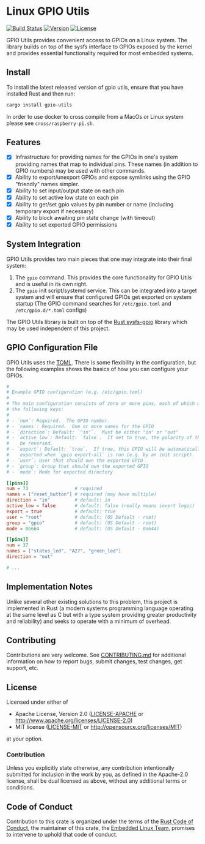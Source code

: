 # Linux GPIO Utils

[![Build Status](https://travis-ci.org/rust-embedded/gpio-utils.svg?branch=master)](https://travis-ci.org/rust-embedded/gpio-utils)
[![Version](https://img.shields.io/crates/v/gpio-utils.svg)](https://crates.io/crates/gpio-utils)
[![License](https://img.shields.io/crates/l/rustc-serialize.svg)](https://github.com/rust-embedded/gpio-utils/blob/master/README.md#license)

GPIO Utils provides convenient access to GPIOs on a Linux system. The library
builds on top of the sysfs interface to GPIOs exposed by the kernel and provides
essential functionality required for most embedded systems.

## Install

To install the latest released version of gpio utils, ensure that you have
installed Rust and then run:

```sh
cargo install gpio-utils
```

In order to use docker to cross compile from a MacOs or Linux system please see
`cross/raspberry-pi.sh`.

## Features

- [x] Infrastructure for providing names for the GPIOs in one's system providing
      names that map to individual pins.  These names (in addition to GPIO numbers)
      may be used with other commands.
- [x] Ability to export/unexport GPIOs and expose symlinks using the GPIO "friendly"
      names simpler.
- [x] Ability to set input/output state on each pin
- [x] Ability to set active low state on each pin
- [x] Ability to get/set gpio values by pin number or name (including temporary
      export if necessary)
- [x] Ability to block awaiting pin state change (with timeout)
- [x] Ability to set exported GPIO permissions

## System Integration

GPIO Utils provides two main pieces that one may integrate into their final
system:

1. The `gpio` command.  This provides the core functionality for GPIO Utils and
   is useful in its own right.
2. The `gpio` init script/systemd service.  This can be integrated into a target
   system and will ensure that configured GPIOs get exported on system startup
   (The GPIO command searches for `/etc/gpio.toml` and `/etc/gpio.d/*.toml`
   configs)

The GPIO Utils library is built on top of the
[Rust sysfs-gpio](https://github.com/rust-embedded/rust-sysfs-gpio) library
which may be used independent of this project.

## GPIO Configuration File

GPIO Utils uses the [TOML](https://github.com/toml-lang/toml).  There is some
flexibility in the configuration, but the following examples shows the basics of
how you can configure your GPIOs.

```toml
#
# Example GPIO configuration (e.g. /etc/gpio.toml)
#
# The main configuration consists of zero or more pins, each of which may have
# the following keys:
#
# - `num`: Required.  The GPIO number.
# - `names`: Required.  One or more names for the GPIO
# - `direction`: Default: `"in"`.  Must be either "in" or "out"
# - `active_low`: Default: `false`.  If set to true, the polarity of the pin will
#    be reversed.
# - `export`: Default: `true`.  If true, this GPIO will be automatically
#    exported when `gpio export-all` is run (e.g. by an init script).
# - `user`: User that should own the exported GPIO
# - `group`: Group that should own the exported GPIO
# - `mode`: Mode for exported directory

[[pins]]
num = 73                 # required
names = ["reset_button"] # required (may have multiple)
direction = "in"         # default: in
active_low = false       # default: false (really means invert logic)
export = true            # default: true
user = "root"            # default: (OS Default - root)
group = "gpio"           # default: (OS Default - root)
mode = 0o664             # default: (OS Default - 0o644)

[[pins]]
num = 37
names = ["status_led", "A27", "green_led"]
direction = "out"

# ...
```

## Implementation Notes

Unlike several other existing solutions to this problem, this project is
implemented in Rust (a modern systems programming language operating at the same
level as C but with a type system providing greater productivity and
reliability) and seeks to operate with a minimum of overhead.

## Contributing

Contributions are very welcome.  See [CONTRIBUTING.md](CONTRINBUTING.md) for
additional information on how to report bugs, submit changes, test changes, get
support, etc.

## License


Licensed under either of

- Apache License, Version 2.0 ([LICENSE-APACHE](LICENSE-APACHE) or
  http://www.apache.org/licenses/LICENSE-2.0)
- MIT license ([LICENSE-MIT](LICENSE-MIT) or http://opensource.org/licenses/MIT)

at your option.

### Contribution

Unless you explicitly state otherwise, any contribution intentionally submitted
for inclusion in the work by you, as defined in the Apache-2.0 license, shall be
dual licensed as above, without any additional terms or conditions.

## Code of Conduct

Contribution to this crate is organized under the terms of the [Rust Code of
Conduct][CoC], the maintainer of this crate, the [Embedded Linux Team][team], promises
to intervene to uphold that code of conduct.

[CoC]: CODE_OF_CONDUCT.md
[team]: https://github.com/rust-embedded/wg#the-embedded-linux-team
